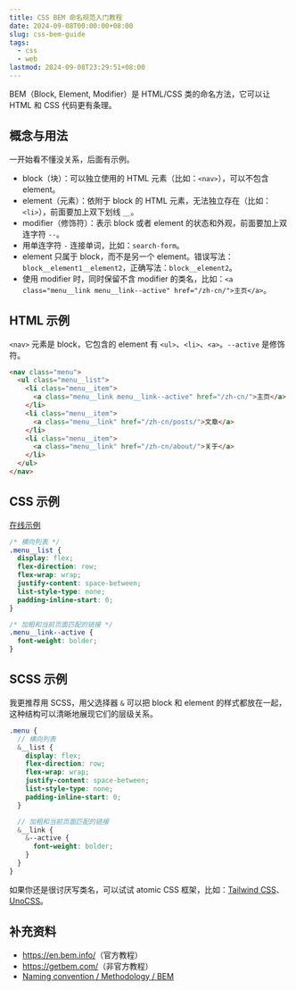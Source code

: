 ```yaml
---
title: CSS BEM 命名规范入门教程
date: 2024-09-08T00:00:00+08:00
slug: css-bem-guide
tags:
  - css
  - web
lastmod: 2024-09-08T23:29:51+08:00
---
```


BEM（Block, Element, Modifier）是 HTML/CSS 类的命名方法，它可以让 HTML 和 CSS 代码更有条理。

## 概念与用法

一开始看不懂没关系，后面有示例。

- block（块）：可以独立使用的 HTML 元素（比如：`<nav>`），可以不包含 element。
- element（元素）：依附于 block 的 HTML 元素，无法独立存在（比如：`<li>`），前面要加上双下划线 `__`。
- modifier（修饰符）：表示 block 或者 element 的状态和外观，前面要加上双连字符 `--`。
- 用单连字符 `-` 连接单词，比如：`search-form`。
- element 只属于 block，而不是另一个 element。错误写法：`block__element1__element2`，正确写法：`block__element2`。
- 使用 modifier 时，同时保留不含 modifier 的类名，比如：`<a class="menu__link menu__link--active" href="/zh-cn/">主页</a>`。

## HTML 示例

`<nav>` 元素是 block，它包含的 element 有 `<ul>`、`<li>`、`<a>`。`--active` 是修饰符。

```html
<nav class="menu">
  <ul class="menu__list">
    <li class="menu__item">
      <a class="menu__link menu__link--active" href="/zh-cn/">主页</a>
    </li>
    <li class="menu__item">
      <a class="menu__link" href="/zh-cn/posts/">文章</a>
    </li>
    <li class="menu__item">
      <a class="menu__link" href="/zh-cn/about/">关于</a>
    </li>
  </ul>
</nav>
```

## CSS 示例

[在线示例](https://jsbin.com/kijewimudi/2/edit?html,css,output)

```css
/* 横向列表 */
.menu__list {
  display: flex;
  flex-direction: row;
  flex-wrap: wrap;
  justify-content: space-between;
  list-style-type: none;
  padding-inline-start: 0;
}

/* 加粗和当前页面匹配的链接 */
.menu__link--active {
  font-weight: bolder;
}
```

## SCSS 示例

我更推荐用 SCSS，用父选择器 `&` 可以把 block 和 element 的样式都放在一起，这种结构可以清晰地展现它们的层级关系。

```scss
.menu {
  // 横向列表
  &__list {
    display: flex;
    flex-direction: row;
    flex-wrap: wrap;
    justify-content: space-between;
    list-style-type: none;
    padding-inline-start: 0;
  }

  // 加粗和当前页面匹配的链接
  &__link {
    &--active {
      font-weight: bolder;
    }
  }
}
```

如果你还是很讨厌写类名，可以试试 atomic CSS 框架，比如：[Tailwind CSS](https://tailwindcss.com/)、[UnoCSS](https://unocss.dev/)。

## 补充资料

- <https://en.bem.info/>（官方教程）
- <https://getbem.com/>（非官方教程）
- [Naming convention / Methodology / BEM](https://en.bem.info/methodology/naming-convention/)